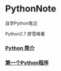 # PythonNote
自学Python笔记

Python2.7 廖雪峰著
### [Python 简介](https://github.com/MrRobotter/PythonNote/blob/master/note/Python%E7%AE%80%E4%BB%8B.md)

### [第一个Python程序](https://github.com/MrRobotter/PythonNote/blob/master/note/%E7%AC%AC%E4%B8%80%E4%B8%AAPython%E7%A8%8B%E5%BA%8F.md)

